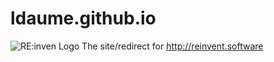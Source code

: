 # ldaume.github.io
![RE:inven Logo](https://s3-eu-west-1.amazonaws.com/ldaume-public/all/reinvent-logo.png "RE:invent Logo")
The site/redirect for http://reinvent.software


